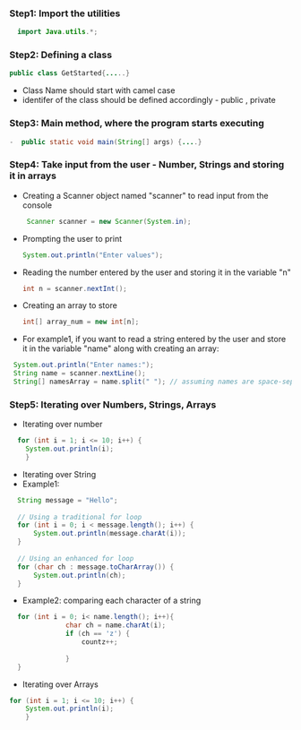 ### Step1: Import the utilities
```java
  import Java.utils.*;
```

### Step2: Defining a class
```java
public class GetStarted{.....}
```
- Class Name should start with camel case
- identifer of the class should be defined accordingly - public , private

### Step3: Main method, where the program starts executing
```java
-  public static void main(String[] args) {....}
```

### Step4: Take input from the user - Number, Strings and storing it in arrays
  - Creating a Scanner object named "scanner" to read input from the console
    ```java
     Scanner scanner = new Scanner(System.in);
    ```
  - Prompting the user to print
    ```java
    System.out.println("Enter values");
    ```
 - Reading the number entered by the user and storing it in the variable "n"
    ```java
    int n = scanner.nextInt();
    ```
- Creating an array to store
  ```java
  int[] array_num = new int[n];
  ```
- For example1, if you want to read a string entered by the user and store it in the variable "name" along with creating an array:

 ```java
  System.out.println("Enter names:");
  String name = scanner.nextLine();
  String[] namesArray = name.split(" "); // assuming names are space-separated
```

### Step5: Iterating over Numbers, Strings, Arrays

- Iterating over number
```java
  for (int i = 1; i <= 10; i++) {
    System.out.println(i);
    }
```
- Iterating over String
- Example1:
```java
  String message = "Hello";
  
  // Using a traditional for loop
  for (int i = 0; i < message.length(); i++) {
      System.out.println(message.charAt(i));
  }
  
  // Using an enhanced for loop
  for (char ch : message.toCharArray()) {
      System.out.println(ch);
  }

```
- Example2: comparing each character of a string
```java
  for (int i = 0; i< name.length(); i++){
              char ch = name.charAt(i);
              if (ch == 'z') {
                  countz++;
                  
              }
  }
```
- Iterating over Arrays
```java
for (int i = 1; i <= 10; i++) {
    System.out.println(i);
    }
```



